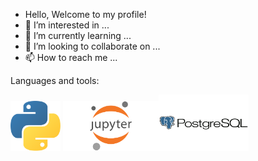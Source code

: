 - Hello, Welcome to my profile! 
- 👀 I’m interested in ...
- 🌱 I’m currently learning ...
- 💞️ I’m looking to collaborate on ...
- 📫 How to reach me ...

Languages and tools: 

<img src="python_logo.png" height = 80> <img src="jupyter_logo.png" height = 80><img src="postgre_logo.png" height = 90>
